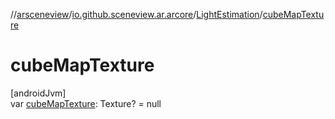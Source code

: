 //[arsceneview](../../../index.md)/[io.github.sceneview.ar.arcore](../index.md)/[LightEstimation](index.md)/[cubeMapTexture](cube-map-texture.md)

# cubeMapTexture

[androidJvm]\
var [cubeMapTexture](cube-map-texture.md): Texture? = null
